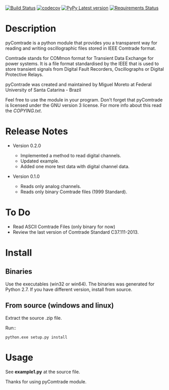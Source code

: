 [![Build Status](https://travis-ci.com/fortes23/pycomtrade.svg?branch=feat_ci)](https://travis-ci.com/fortes23/pycomtrade)
[![codecov](https://codecov.io/gh/fortes23/pycomtrade/branch/feat_ci/graph/badge.svg)](https://codecov.io/gh/fortes23/pycomtrade)
[![PyPy Latest version](https://img.shields.io/pypi/v/pycomtrade.svg)](https://pypi.python.org/pypi/pycomtrade)
[![Requirements Status](https://requires.io/github/fortes23/pycomtrade/requirements.svg?branch=feat_ci)](https://requires.io/github/fortes23/pycomtrade/requirements/?branch=feat_ci)

Description
===============

pyComtrade is a python module that provides you a transparent way for reading and writing oscillographic files stored in IEEE Comtrade format.

Comtrade stands for COMmon format for Transient Data Exchange for power systems. It is a file format standardised by the IEEE that is used to store transient signals from Digital Fault Recorders, Oscillographs or Digital Protective Relays.

pyContrade was created and maintained by Miguel Moreto at Federal University of Santa Catarina - Brazil


Feel free to use the module in your program. Don't forget that pyComtrade is licensed under the GNU version 3 license. For more info about this read the *COPYING.txt*.

Release Notes
===============


* Version 0.2.0

  - Implemented a method to read digital channels.
  - Updated example.
  - Added one more test data with digital channel data.

* Version 0.1.0

  - Reads only analog channels.
  - Reads only binary Comtrade files (1999 Standard).

To Do
===============

* Read ASCII Comtrade Files (only binary for now)
* Review the last version of Comtrade Standard C37.111-2013.

Install
===============

Binaries
---------------

Use the executables (win32 or win64). The binaries was generated for Python 2.7. If you have different version, install from source.

From source (windows and linux)
-------------------------------

Extract the source .zip file.

Run::

    python.exe setup.py install

Usage
===============

See **example1.py** at the source file.

Thanks for using pyComtrade module.
